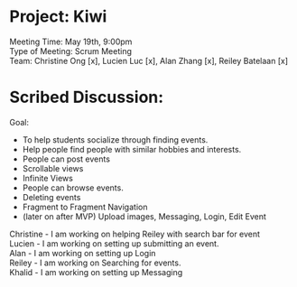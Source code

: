 # Project: Kiwi
Meeting Time: May 19th, 9:00pm <br />
Type of Meeting: Scrum Meeting <br />
Team: Christine Ong [x], Lucien Luc [x], Alan Zhang [x], Reiley Batelaan [x] <br />
# Scribed Discussion: 
Goal: <br />
- To help students socialize through finding events. <br />
- Help people find people with similar hobbies and interests. <br />
- People can post events <br />
- Scrollable views <br />
- Infinite Views <br />
- People can browse events. <br />
- Deleting events
- Fragment to Fragment Navigation <br />
- (later on after MVP) Upload images, Messaging, Login, Edit Event <br />

Christine - I am working on helping Reiley with search bar for event <br />
Lucien - I am working on setting up submitting an event. <br />
Alan - I am working on setting up Login <br />
Reiley - I am working on Searching for events. <br />
Khalid - I am working on setting up Messaging <br />
